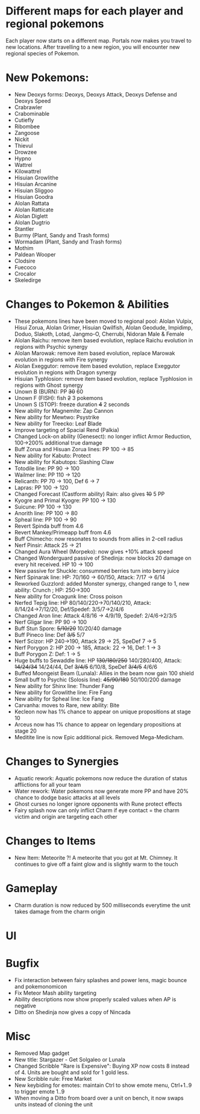 # Different maps for each player and regional pokemons

Each player now starts on a different map. Portals now makes you travel to new locations. After travelling to a new region, you will encounter new regional species of Pokemon.

# New Pokemons:

- New Deoxys forms: Deoxys, Deoxys Attack, Deoxys Defense and Deoxys Speed
- Crabrawler
- Crabominable
- Cutiefly
- Ribombee
- Zangoose
- Nickit
- Thievul
- Drowzee
- Hypno
- Wattrel
- Kilowattrel
- Hisuian Growlithe
- Hisuian Arcanine
- Hisuian Sliggoo
- Hisuian Goodra
- Alolan Rattata
- Alolan Ratticate
- Alolan Diglett
- Alolan Dugtrio
- Stantler
- Burmy (Plant, Sandy and Trash forms)
- Wormadam (Plant, Sandy and Trash forms)
- Mothim
- Paldean Wooper
- Clodsire
- Fuecoco
- Crocalor
- Skeledirge

# Changes to Pokemon & Abilities

- These pokemons lines have been moved to regional pool: Alolan Vulpix, Hisui Zorua, Alolan Grimer, Hisuian Qwilfish, Alolan Geodude, Impidimp, Doduo, Slakoth, Lotad, Jangmo-O, Cherrubi, Nidoran Male & Female
- Alolan Raichu: remove item based evolution, replace Raichu evolution in regions with Psychic synergy
- Alolan Marowak: remove item based evolution, replace Marowak evolution in regions with Fire synergy
- Alolan Exeggutor: remove item based evolution, replace Exeggutor evolution in regions with Dragon synergy
- Hisuian Typhlosion: remove item based evolution, replace Typhlosion in regions with Ghost synergy
- Unown B (BURN): PP ~~30~~ 60
- Unown F (FISH): fish ~~2~~ 3 pokemons
- Unown S (STOP): freeze duration ~~4~~ 2 seconds
- New ability for Magnemite: Zap Cannon
- New ability for Mewtwo: Psystrike
- New ability for Treecko: Leaf Blade
- Improve targeting of Spacial Rend (Palkia)
- Changed Lock-on ability (Genesect): no longer inflict Armor Reduction, 100→200% additional true damage
- Buff Zorua and Hisuan Zorua lines: PP 100 → 85
- New ability for Kabuto: Protect
- New ability for Kabutops: Slashing Claw
- Totodile line: PP 90 → 100
- Wailmer line: PP 110 → 120
- Relicanth: PP 70 → 100, Def 6 → 7
- Lapras: PP 100 → 120
- Changed Forecast (Castform ability) Rain: also gives ~~10~~ 5 PP
- Kyogre and Primal Kyogre: PP 100 → 130
- Suicune: PP 100 → 130
- Anorith line: PP 100 → 80
- Spheal line: PP 100 → 90
- Revert Spinda buff from 4.6
- Revert Mankey/Primeapp buff from 4.6
- Buff Chimecho: now resonates to sounds from allies in 2-cell radius
- Nerf Pinsir: Attack 25 → 21
- Changed Aura Wheel (Morpeko): now gives +10% attack speed
- Changed Wonderguard passive of Shedinja: now blocks 20 damage on every hit received. HP 10 → 100
- New passive for Shuckle: consummed berries turn into berry juice
- Nerf Spinarak line: HP: 70/160 → 60/150, Attack: 7/17 → 6/14
- Reworked Guzzlord: added Monster synergy, changed range to 1, new ability: Crunch ; HP: 250→300
- New ability for Croagunk line: Cross poison
- Nerfed Tepig line: HP 80/140/220→70/140/210, Attack: 8/14/24→7/12/20, Def/Spedef: 3/5/7→2/4/6
- Changed Aron line: Attack 4/8/16 → 4/9/19, Spedef: 2/4/6→2/3/5
- Nerf Gligar line: PP 90 → 100
- Buff Stun Spore: ~~5/10/20~~ 10/20/40 damage
- Buff Pineco line: Def ~~3/5~~ 5/7
- Nerf Scizor: HP 240→190, Attack 29 → 25, SpeDef 7 → 5
- Nerf Porygon 2: HP 200 → 185, Attack: 22 → 16, Def: 1 → 3
- Buff Porygon Z: Def: 1 → 5
- Huge buffs to Sewaddle line: HP ~~130/180/250~~ 140/280/400, Attack: ~~14/24/34~~ 14/24/44, Def ~~3/4/5~~ 6/10/8, SpeDef ~~3/4/5~~ 4/6/6
- Buffed Moongeist Beam (Lunala): Allies in the beam now gain 100 shield
- Small buff to Psychic (Solosis line): ~~45/90/180~~ 50/100/200 damage
- New ability for Shinx line: Thunder Fang
- New ability for Growlithe line: Fire Fang
- New ability for Spheal line: Ice Fang
- Carvanha: moves to Rare, new ability: Bite
- Kecleon now has 1% chance to appear on unique propositions at stage 10
- Arceus now has 1% chance to appear on legendary propositions at stage 20
- Meditite line is now Epic additional pick. Removed Mega-Medicham.

# Changes to Synergies

- Aquatic rework: Aquatic pokemons now reduce the duration of status afflictions for all your team
- Water rework: Water pokemons now generate more PP and have 20% chance to dodge basic attacks at all levels
- Ghost curses no longer ignore opponents with Rune protect effects
- Fairy splash now can only inflict Charm if eye contact = the charm victim and origin are targeting each other

# Changes to Items

- New Item: Meteorite ?! A meteorite that you got at Mt. Chimney. It continues to give off a faint glow and is slightly warm to the touch

# Gameplay

- Charm duration is now reduced by 500 milliseconds everytime the unit takes damage from the charm origin

# UI

# Bugfix

- Fix interaction between fairy splashes and power lens, magic bounce and pokemonomicon
- Fix Meteor Mash ability targeting
- Ability descriptions now show properly scaled values when AP is negative
- Ditto on Shedinja now gives a copy of Nincada

# Misc

- Removed Map gadget
- New title: Stargazer - Get Solgaleo or Lunala
- Changed Scribble "Rare is Expensive": Buying XP now costs 8 instead of 4. Units are bought and sold for 1 gold less.
- New Scribble rule: Free Market
- New keybiding for emotes: maintain Ctrl to show emote menu, Ctrl+1..9 to trigger emote 1..9
- When moving a Ditto from board over a unit on bench, it now swaps units instead of cloning the unit
